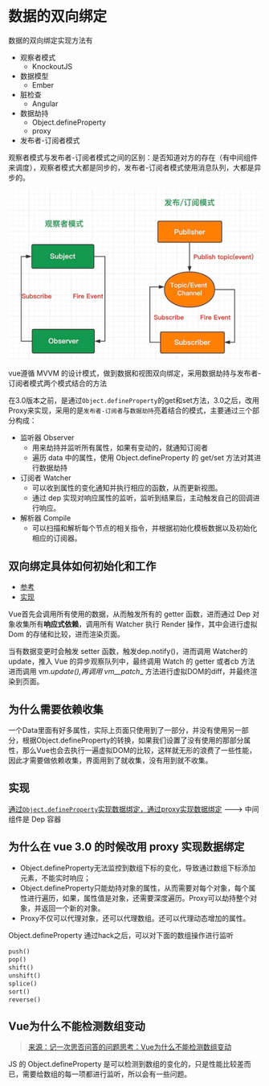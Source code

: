 # 数据的双向绑定

数据的双向绑定实现方法有

* 观察者模式
  * KnockoutJS
* 数据模型
  * Ember
* 脏检查
  * Angular
* 数据劫持
  * Object.defineProperty
  * proxy
* 发布者-订阅者模式
  
观察者模式与发布者-订阅者模式之间的区别：是否知道对方的存在（有中间组件来调度），观察者模式大都是同步的，发布者-订阅者模式使用消息队列，大都是异步的。

![观察者模式与发布者-订阅者模式之间的区别](../images/观察者与发布订阅者的区别.png)

vue遵循 MVVM 的设计模式，做到数据和视图双向绑定，采用数据劫持与发布者-订阅者模式两个模式结合的方法

在3.0版本之前，是通过`Object.defineProperty`的get和set方法，3.0之后，改用Proxy来实现，采用的是`发布者-订阅者`与`数据劫持`亮着结合的模式，主要通过三个部分构成：

* 监听器 Observer
  * 用来劫持并监听所有属性，如果有变动的，就通知订阅者
  * 遍历 data 中的属性，使用 Object.defineProperty 的 get/set 方法对其进行数据劫持
* 订阅者 Watcher
  * 可以收到属性的变化通知并执行相应的函数，从而更新视图。
  * 通过 dep 实现对响应属性的监听，监听到结果后，主动触发自己的回调进行响应。
* 解析器 Compile
  * 可以扫描和解析每个节点的相关指令，并根据初始化模板数据以及初始化相应的订阅器。

## 双向绑定具体如何初始化和工作

* [参考](https://blog.seosiwei.com/detail/22)
* [实现](https://blog.seosiwei.com/detail/35)

Vue首先会调用所有使用的数据，从而触发所有的 getter 函数，进而通过 Dep 对象收集所有**响应式依赖**，调用所有 Watcher 执行 Render 操作，其中会进行虚拟 Dom 的存储和比较，进而渲染页面。

当有数据变更时会触发 setter 函数，触发dep.notify()，进而调用 Watcher的 update，推入 Vue 的异步观察队列中，最终调用 Watch 的 getter 或者cb 方法进而调用 vm._update(),再调用 vm__patch__ 方法进行虚拟DOM的diff，并最终渲染到页面。

## 为什么需要依赖收集

一个Data里面有好多属性，实际上页面只使用到了一部分，并没有使用另一部分，根据Object.defineProperty的转换，如果我们设置了没有使用的那部分属性，那么Vue也会去执行一遍虚拟DOM的比较，这样就无形的浪费了一些性能，因此才需要做依赖收集，界面用到了就收集，没有用到就不收集。

## 实现

[通过`Object.defineProperty`实现数据绑定，通过proxy实现数据绑定](https://juejin.im/post/5acd0c8a6fb9a028da7cdfaf#heading-12) ---> 中间组件是 Dep 容器

## 为什么在 vue 3.0 的时候改用 proxy 实现数据绑定

* Object.defineProperty无法监控到数组下标的变化，导致通过数组下标添加元素，不能实时响应；
* Object.defineProperty只能劫持对象的属性，从而需要对每个对象，每个属性进行遍历，如果，属性值是对象，还需要深度遍历。Proxy可以劫持整个对象，并返回一个新的对象。
* Proxy不仅可以代理对象，还可以代理数组。还可以代理动态增加的属性。

Object.defineProperty 通过hack之后，可以对下面的数组操作进行监听

```JS
push()
pop()
shift()
unshift()
splice()
sort()
reverse()
```

## Vue为什么不能检测数组变动

> [来源：记一次思否问答的问题思考：Vue为什么不能检测数组变动](https://segmentfault.com/a/1190000015783546)

JS 的 Object.defineProperty 是可以检测到数组的变化的，只是性能比较差而已，需要给数组的每一项都进行监听，所以会有一些问题。
